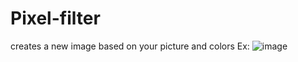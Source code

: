 # Pixel-filter
creates a new image based on your picture and colors
Ex:
![image](https://user-images.githubusercontent.com/84266444/216815101-af76e9d9-c020-4234-aba7-5dd1f9cc0482.png)
